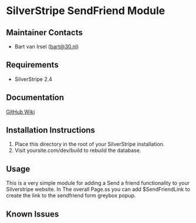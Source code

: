 SilverStripe SendFriend Module
========================================

Maintainer Contacts
-------------------
*  Bart van Irsel (<bart@30.nl>)

Requirements
------------
* SilverStripe 2.4

Documentation
-------------
[GitHub Wiki](http://wiki.github.com/hubertusanton/silverstripe-sendfriend)

Installation Instructions
-------------------------

1. Place this directory in the root of your SilverStripe installation.
2. Visit yoursite.com/dev/build to rebuild the database.

Usage 
--------------
This is a very simple module for adding a Send a friend functionality to your Silverstripe website.
In The overall Page.ss you can add $SendFriendLink to create the link to the sendfriend form greybox popup.

Known Issues
------------
